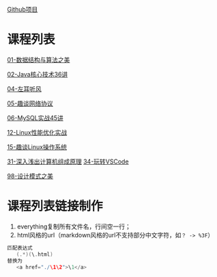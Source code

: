 ﻿[Github项目](https://github.com/tiandaochouqin1/Geek-Course)
# 课程列表
[01-数据结构与算法之美](./01-数据结构与算法之美/)

[02-Java核心技术36讲](./02-Java核心技术36讲/)

[04-左耳听风](./04-左耳听风/)


[05-趣谈网络协议](./05-趣谈网络协议/)

[06-MySQL实战45讲](./06-MySQL实战45讲/)

[12-Linux性能优化实战](./12-Linux性能优化实战/)

[15-趣谈Linux操作系统](./15-趣谈Linux操作系统/)

[31-深入浅出计算机组成原理](./31-深入浅出计算机组成原理/)
[34-玩转VSCode](./34-玩转VSCode/)

[98-设计模式之美](./98-设计模式之美/)


# 课程列表链接制作
1. everything复制所有文件名，行间空一行；
2. html风格的url（markdown风格的url不支持部分中文字符，如`？ -> %3F`）

```C
匹配表达式
   (.*)(\.html)
替换为
   <a href="./\1\2">\1</a>

```

